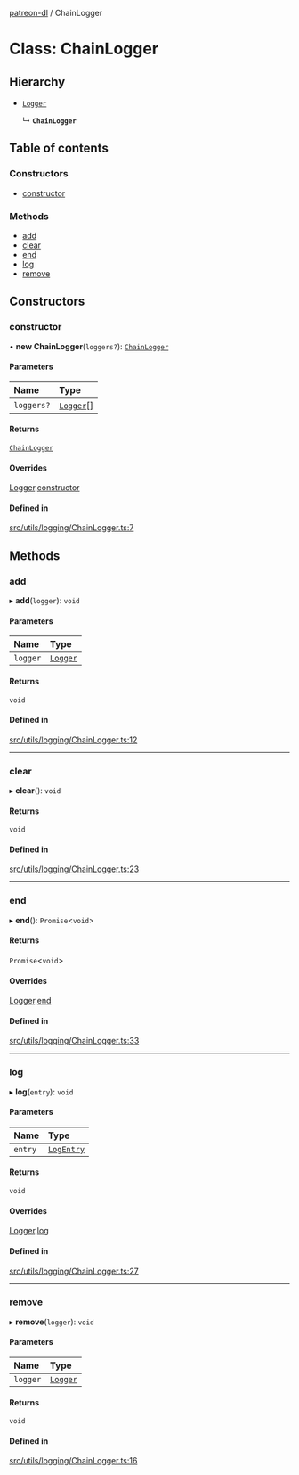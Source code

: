 [patreon-dl](../README.md) / ChainLogger

# Class: ChainLogger

## Hierarchy

- [`Logger`](Logger.md)

  ↳ **`ChainLogger`**

## Table of contents

### Constructors

- [constructor](ChainLogger.md#constructor)

### Methods

- [add](ChainLogger.md#add)
- [clear](ChainLogger.md#clear)
- [end](ChainLogger.md#end)
- [log](ChainLogger.md#log)
- [remove](ChainLogger.md#remove)

## Constructors

### constructor

• **new ChainLogger**(`loggers?`): [`ChainLogger`](ChainLogger.md)

#### Parameters

| Name | Type |
| :------ | :------ |
| `loggers?` | [`Logger`](Logger.md)[] |

#### Returns

[`ChainLogger`](ChainLogger.md)

#### Overrides

[Logger](Logger.md).[constructor](Logger.md#constructor)

#### Defined in

[src/utils/logging/ChainLogger.ts:7](https://github.com/patrickkfkan/patreon-dl/blob/53a3978/src/utils/logging/ChainLogger.ts#L7)

## Methods

### add

▸ **add**(`logger`): `void`

#### Parameters

| Name | Type |
| :------ | :------ |
| `logger` | [`Logger`](Logger.md) |

#### Returns

`void`

#### Defined in

[src/utils/logging/ChainLogger.ts:12](https://github.com/patrickkfkan/patreon-dl/blob/53a3978/src/utils/logging/ChainLogger.ts#L12)

___

### clear

▸ **clear**(): `void`

#### Returns

`void`

#### Defined in

[src/utils/logging/ChainLogger.ts:23](https://github.com/patrickkfkan/patreon-dl/blob/53a3978/src/utils/logging/ChainLogger.ts#L23)

___

### end

▸ **end**(): `Promise`\<`void`\>

#### Returns

`Promise`\<`void`\>

#### Overrides

[Logger](Logger.md).[end](Logger.md#end)

#### Defined in

[src/utils/logging/ChainLogger.ts:33](https://github.com/patrickkfkan/patreon-dl/blob/53a3978/src/utils/logging/ChainLogger.ts#L33)

___

### log

▸ **log**(`entry`): `void`

#### Parameters

| Name | Type |
| :------ | :------ |
| `entry` | [`LogEntry`](../interfaces/LogEntry.md) |

#### Returns

`void`

#### Overrides

[Logger](Logger.md).[log](Logger.md#log)

#### Defined in

[src/utils/logging/ChainLogger.ts:27](https://github.com/patrickkfkan/patreon-dl/blob/53a3978/src/utils/logging/ChainLogger.ts#L27)

___

### remove

▸ **remove**(`logger`): `void`

#### Parameters

| Name | Type |
| :------ | :------ |
| `logger` | [`Logger`](Logger.md) |

#### Returns

`void`

#### Defined in

[src/utils/logging/ChainLogger.ts:16](https://github.com/patrickkfkan/patreon-dl/blob/53a3978/src/utils/logging/ChainLogger.ts#L16)
